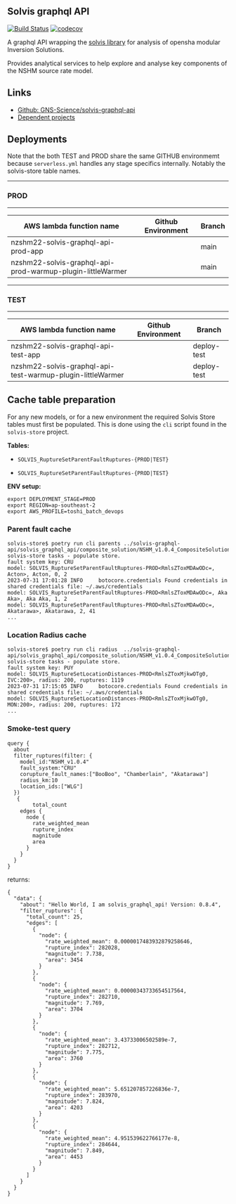 ## Solvis graphql API

[![Build Status](https://github.com/GNS-Science/solvis-graphql-api/actions/workflows/dev.yml/badge.svg)](https://github.com/GNS-Science/solvis-graphql-api/actions/workflows/dev.yml)
[![codecov](https://codecov.io/gh/GNS-Science/solvis-graphql-api/branch/main/graphs/badge.svg)](https://codecov.io/github/GNS-Science/solvis-graphql-api)

A graphql API wrapping the [solvis library](./solvis.md) for analysis of opensha modular Inversion Solutions.

Provides analytical services to help explore and analyse key components of the NSHM source rate model.

## Links

 - [Github: GNS-Science/solvis-graphql-api](https://github.com/GNS-Science/solvis-graphql-api)
 - [Dependent projects](https://github.com/GNS-Science/solvis-graphql-api/network/dependents)


## Deployments

Note that the both TEST and PROD share the same GITHUB environmemt because `serverless.yml` handles any stage specifics internally. Notably the solvis-store table names.

-----
### PROD
-----

| AWS lambda function name                                    | Github Environment | Branch       |
| ----------------------------------------------------------- | ------------------ | ------------ | 
| nzshm22-solvis-graphql-api-prod-app                         |                | main  | 
| nzshm22-solvis-graphql-api-prod-warmup-plugin-littleWarmer  |                | main  | 


-----
### TEST
-----

| AWS lambda function name                                    | Github Environment | Branch       |
| ----------------------------------------------------------- | ------------------ | ------------ | 
| nzshm22-solvis-graphql-api-test-app                         |                | deploy-test  | 
| nzshm22-solvis-graphql-api-test-warmup-plugin-littleWarmer  |                | deploy-test  | 


## Cache table preparation 

For any new models, or for a new environment the required Solvis Store tables must first be populated. This is done using the `cli` script found in the `solvis-store` project.

**Tables:** 
 
 - `SOLVIS_RuptureSetParentFaultRuptures-{PROD|TEST}`

 - `SOLVIS_RuptureSetParentFaultRuptures-{PROD|TEST}`

**ENV setup:**
```
export DEPLOYMENT_STAGE=PROD
export REGION=ap-southeast-2
export AWS_PROFILE=toshi_batch_devops
```

### Parent fault cache

```
solvis-store$ poetry run cli parents ../solvis-graphql-api/solvis_graphql_api/composite_solution/NSHM_v1.0.4_CompositeSolution.zip
solvis-store tasks - populate store.
fault system key: CRU
model: SOLVIS_RuptureSetParentFaultRuptures-PROD<RmlsZToxMDAwODc=, Acton>, Acton, 0, 2
2023-07-31 17:01:28 INFO     botocore.credentials Found credentials in shared credentials file: ~/.aws/credentials
model: SOLVIS_RuptureSetParentFaultRuptures-PROD<RmlsZToxMDAwODc=, Aka Aka>, Aka Aka, 1, 2
model: SOLVIS_RuptureSetParentFaultRuptures-PROD<RmlsZToxMDAwODc=, Akatarawa>, Akatarawa, 2, 41
...
```

### Location Radius cache

```
solvis-store$ poetry run cli radius  ../solvis-graphql-api/solvis_graphql_api/composite_solution/NSHM_v1.0.4_CompositeSolution.zip
solvis-store tasks - populate store.
fault system key: PUY
model: SOLVIS_RuptureSetLocationDistances-PROD<RmlsZToxMjkwOTg0, IVC:200>, radius: 200, ruptures: 1119
2023-07-31 17:15:05 INFO     botocore.credentials Found credentials in shared credentials file: ~/.aws/credentials
model: SOLVIS_RuptureSetLocationDistances-PROD<RmlsZToxMjkwOTg0, MON:200>, radius: 200, ruptures: 172
...
```


### Smoke-test query

```
query {
  about 
  filter_ruptures(filter: {
    model_id:"NSHM_v1.0.4"
    fault_system:"CRU"
    corupture_fault_names:["BooBoo", "Chamberlain", "Akatarawa"]
    radius_km:10
    location_ids:["WLG"]
  })
   {
        total_count
    edges {
      node {
        rate_weighted_mean
        rupture_index
        magnitude
        area
      }
    }
  }
}
```

returns:

```
{
  "data": {
    "about": "Hello World, I am solvis_graphql_api! Version: 0.8.4",
    "filter_ruptures": {
      "total_count": 25,
      "edges": [
        {
          "node": {
            "rate_weighted_mean": 0.0000017483932879258646,
            "rupture_index": 282028,
            "magnitude": 7.738,
            "area": 3454
          }
        },
        {
          "node": {
            "rate_weighted_mean": 0.00000343733654517564,
            "rupture_index": 282710,
            "magnitude": 7.769,
            "area": 3704
          }
        },
        {
          "node": {
            "rate_weighted_mean": 3.43733006502589e-7,
            "rupture_index": 282712,
            "magnitude": 7.775,
            "area": 3760
          }
        },
        {
          "node": {
            "rate_weighted_mean": 5.651207857226836e-7,
            "rupture_index": 283970,
            "magnitude": 7.824,
            "area": 4203
          }
        },
        {
          "node": {
            "rate_weighted_mean": 4.951539622766177e-8,
            "rupture_index": 284644,
            "magnitude": 7.849,
            "area": 4453
          }
        }
      ]
    }
  }
}
```

